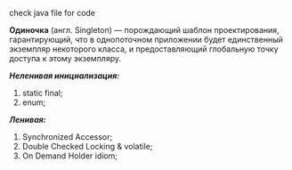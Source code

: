 check java file for code

<b>Одиночка</b> (англ. Singleton) — порождающий шаблон проектирования, гарантирующий, что в однопоточном приложении будет единственный экземпляр некоторого класса, и предоставляющий глобальную точку доступа к этому экземпляру.

<i><b>Неленивая инициализация:</b></i>
1. static final;
2. enum;

<i><b>Ленивая:</b></i>
1. Synchronized Accessor;
2. Double Checked Locking & volatile;
3. On Demand Holder idiom;
